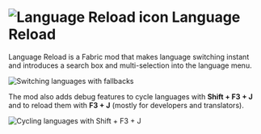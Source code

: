 # ![Language Reload icon](https://i.imgur.com/ooQGaC7.png) Language Reload

Language Reload is a Fabric mod that makes language switching instant and introduces a search box and multi-selection 
into the language menu.

![Switching languages with fallbacks](https://i.imgur.com/Sb4YFCL.gif)

The mod also adds debug features to cycle languages with **Shift + F3 + J** and to reload them with
**F3 + J** (mostly for developers and translators).

![Cycling languages with Shift + F3 + J](https://i.imgur.com/WMAhvCM.gif)
